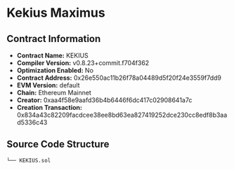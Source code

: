# Kekius Maximus

## Contract Information
- **Contract Name:** KEKIUS
- **Compiler Version:** v0.8.23+commit.f704f362
- **Optimization Enabled:** No
- **Contract Address:** 0x26e550ac11b26f78a04489d5f20f24e3559f7dd9
- **EVM Version:** default
- **Chain:** Ethereum Mainnet
- **Creator:** 0xaa4f58e9aafd36b4b6446f6dc417c02908641a7c
- **Creation Transaction:** 0x834a43c82209facdcee38ee8bd63ea827419252dce230cc8edf8b3aad5336c43

## Source Code Structure
```
└── KEKIUS.sol

```